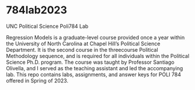 # 784lab2023

UNC Political Science Poli784 Lab

Regression Models is a graduate-level course provided once a year within the University of North Carolina at Chapel Hill’s Political Science Department. It is the second course in the threecourse Political Methodology sequence, and is required for all individuals within the Political Science Ph.D. program. The course was taught by Professor Santiago Olivella, and I served as the teaching assistant and led the accompanying lab. This repo contains labs, assignments, and answer keys for POLI 784 offered in Spring of 2023.

